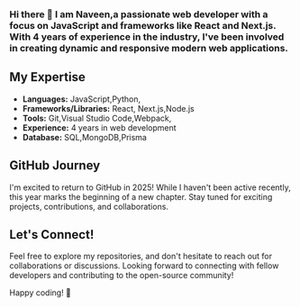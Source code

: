 ### Hi there 👋 I am Naveen,a passionate web developer with a focus on JavaScript and frameworks like React and Next.js. With 4 years of experience in the industry, I've been involved in creating dynamic and responsive modern web applications.

## My Expertise

- **Languages:** JavaScript,Python,
- **Frameworks/Libraries:** React, Next.js,Node.js
- **Tools:** Git,Visual Studio Code,Webpack,
- **Experience:** 4 years in web development
- **Database:** SQL,MongoDB,Prisma

## GitHub Journey

I'm excited to return to GitHub in 2025! While I haven't been active recently, this year marks the beginning of a new chapter. Stay tuned for exciting projects, contributions, and collaborations.

## Let's Connect!

Feel free to explore my repositories, and don't hesitate to reach out for collaborations or discussions. Looking forward to connecting with fellow developers and contributing to the open-source community!

Happy coding! 🚀 
<!--
**naveenrjr/naveenrjr** is a ✨ _special_ ✨ repository because its `README.md` (this file) appears on your GitHub profile.

Here are some ideas to get you started:

- 🔭 I’m currently working on ...
- 🌱 I’m currently learning ...
- 👯 I’m looking to collaborate on ...
- 🤔 I’m looking for help with ...
- 💬 Ask me about ...
- 📫 How to reach me: ...
- 😄 Pronouns: ...
- ⚡ Fun fact: ...
-->
